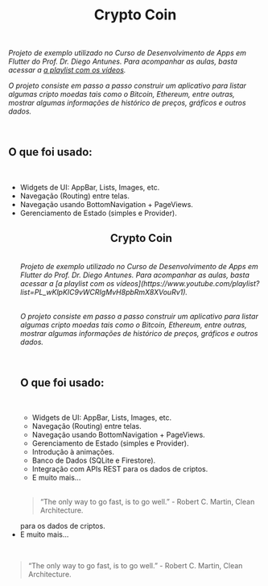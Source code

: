 <h1  align="center">Crypto Coin</h1>

</br>

<section>

<i>Projeto de exemplo utilizado no Curso de Desenvolvimento de Apps em Flutter do Prof. Dr. Diego Antunes. Para acompanhar as aulas, basta acessar a [a playlist com os vídeos](https://www.youtube.com/playlist?list=PL_wKlpKIC9vWCRIgMvH8pbRmX8XVouRv1).

O projeto consiste em passo a passo construir um aplicativo para listar algumas cripto moedas tais como o Bitcoin, Ethereum, entre outras, mostrar algumas informações de histórico de preços, gráficos e outros dados.</i>

</section>

</br>

<section>

<h2>O que foi usado: </h2>

</br>

<ul>

<li>Widgets de UI: AppBar, Lists, Images, etc.</li>

<li>Navegação (Routing) entre telas.</li>

<li>Navegação usando BottomNavigation + PageViews.</li>

<li>Gerenciamento de Estado (simples e Provider).</li>
<h1 align="center">Crypto Coin</h1>

</br>

<section>
<i>Projeto de exemplo utilizado no Curso de Desenvolvimento de Apps em Flutter do Prof. Dr. Diego Antunes. Para acompanhar as aulas, basta acessar a 
[a playlist com os vídeos](https://www.youtube.com/playlist?list=PL_wKlpKIC9vWCRIgMvH8pbRmX8XVouRv1).

</br>
</br>

O projeto consiste em passo a passo construir um aplicativo para listar algumas cripto moedas tais como o Bitcoin, Ethereum, entre outras, mostrar algumas informações de histórico de preços, gráficos e outros dados.
</i>

</section>

</br>

<section>

<h2>O que foi usado: </h2>

</br>

<ul>
<li>Widgets de UI: AppBar, Lists, Images, etc.</li>
<li>Navegação (Routing) entre telas.</li>
<li>Navegação usando BottomNavigation + PageViews.</li>
<li>Gerenciamento de Estado (simples e Provider).</li>
<li>Introdução à animações.</li>
<li>Banco de Dados (SQLite e Firestore).</li>
<li>Integração com APIs REST para os dados de criptos.</li>
<li>E muito mais...</li>
</ul>
  
</section>

</br>

<blockquote> 
“The only way to go fast, is to go well.” - Robert C. Martin, Clean Architecture.
</blockquote>
 para os dados de criptos.</li>

<li>E muito mais...</li>

</ul>

</section>

</br>

<blockquote>

“The only way to go fast, is to go well.” - Robert C. Martin, Clean Architecture.

</blockquote>
